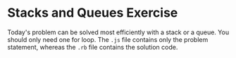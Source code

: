 # Stacks and Queues Exercise

Today's problem can be solved most efficiently with a stack or a queue.  You should only need one for loop.  The `.js` file contains only the problem statement, whereas the `.rb` file contains the solution code.
